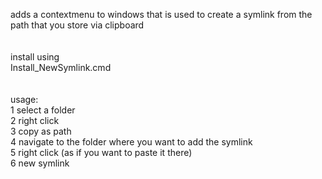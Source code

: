 adds a contextmenu to windows that is used to create a symlink from the path that you store via clipboard<br>
<br><br>
install using<br>
Install_NewSymlink.cmd <br>
<br><br>
usage:<br>
1 select a folder<br>
2 right click<br>
3 copy as path<br>
4 navigate to the folder where you want to add the symlink<br>
5 right click (as if you want to paste it there)<br>
6 new symlink<br>
